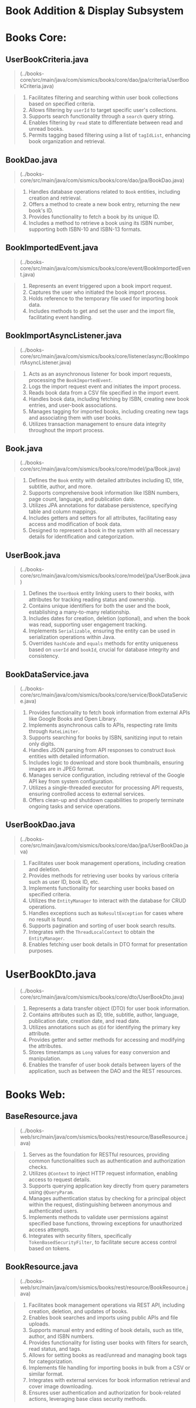 # Book Addition & Display Subsystem

# Books Core:
 
## UserBookCriteria.java

> (../books-core/src/main/java/com/sismics/books/core/dao/jpa/criteria/UserBookCriteria.java)

> 1. Facilitates filtering and searching within user book collections based on specified criteria.
> 2. Allows filtering by `userId` to target specific user's collections.
> 3. Supports search functionality through a `search` query string.
> 4. Enables filtering by `read` state to differentiate between read and unread books.
> 5. Permits tagging based filtering using a list of `tagIdList`, enhancing book organization and retrieval.

## BookDao.java

> (../books-core/src/main/java/com/sismics/books/core/dao/jpa/BookDao.java)

> 1. Handles database operations related to `Book` entities, including creation and retrieval.
> 2. Offers a method to create a new book entry, returning the new book's ID.
> 3. Provides functionality to fetch a book by its unique ID.
> 4. Includes a method to retrieve a book using its ISBN number, supporting both ISBN-10 and ISBN-13 formats.

## BookImportedEvent.java

> (../books-core/src/main/java/com/sismics/books/core/event/BookImportedEvent.java)

> 1. Represents an event triggered upon a book import request.
> 2. Captures the user who initiated the book import process.
> 3. Holds reference to the temporary file used for importing book data.
> 4. Includes methods to get and set the user and the import file, facilitating event handling.

## BookImportAsyncListener.java

> (../books-core/src/main/java/com/sismics/books/core/listener/async/BookImportAsyncListener.java)

> 1. Acts as an asynchronous listener for book import requests, processing the `BookImportedEvent`.
> 2. Logs the import request event and initiates the import process.
> 3. Reads book data from a CSV file specified in the import event.
> 4. Handles book data, including fetching by ISBN, creating new book entries, and user-book associations.
> 5. Manages tagging for imported books, including creating new tags and associating them with user books.
> 6. Utilizes transaction management to ensure data integrity throughout the import process.

## Book.java 

> (../books-core/src/main/java/com/sismics/books/core/model/jpa/Book.java)

> 1. Defines the `Book` entity with detailed attributes including ID, title, subtitle, author, and more.
> 2. Supports comprehensive book information like ISBN numbers, page count, language, and publication date.
> 3. Utilizes JPA annotations for database persistence, specifying table and column mappings.
> 4. Includes getters and setters for all attributes, facilitating easy access and modification of book data.
> 5. Designed to represent a book in the system with all necessary details for identification and categorization.
 
## UserBook.java

> (../books-core/src/main/java/com/sismics/books/core/model/jpa/UserBook.java)

> 1. Defines the `UserBook` entity linking users to their books, with attributes for tracking reading status and ownership.
> 2. Contains unique identifiers for both the user and the book, establishing a many-to-many relationship.
> 3. Includes dates for creation, deletion (optional), and when the book was read, supporting user engagement tracking.
> 4. Implements `Serializable`, ensuring the entity can be used in serialization operations within Java.
> 5. Overrides `hashCode` and `equals` methods for entity uniqueness based on `userId` and `bookId`, crucial for database integrity and consistency.

## BookDataService.java

> (../books-core/src/main/java/com/sismics/books/core/service/BookDataService.java)

> 1. Provides functionality to fetch book information from external APIs like Google Books and Open Library.
> 2. Implements asynchronous calls to APIs, respecting rate limits through `RateLimiter`.
> 3. Supports searching for books by ISBN, sanitizing input to retain only digits.
> 4. Handles JSON parsing from API responses to construct `Book` entities with detailed information.
> 5. Includes logic to download and store book thumbnails, ensuring images are in JPEG format.
> 6. Manages service configuration, including retrieval of the Google API key from system configuration.
> 7. Utilizes a single-threaded executor for processing API requests, ensuring controlled access to external services.
> 8. Offers clean-up and shutdown capabilities to properly terminate ongoing tasks and service operations.

## UserBookDao.java

> (../books-core/src/main/java/com/sismics/books/core/dao/jpa/UserBookDao.java)

> 1. Facilitates user book management operations, including creation and deletion.
> 2. Provides methods for retrieving user books by various criteria such as user ID, book ID, etc.
> 3. Implements functionality for searching user books based on specified criteria.
> 4. Utilizes the `EntityManager` to interact with the database for CRUD operations.
> 5. Handles exceptions such as `NoResultException` for cases where no result is found.
> 6. Supports pagination and sorting of user book search results.
> 7. Integrates with the `ThreadLocalContext` to obtain the `EntityManager`.
> 8. Enables fetching user book details in DTO format for presentation purposes.

# UserBookDto.java

> (../books-core/src/main/java/com/sismics/books/core/dto/UserBookDto.java)

> 1. Represents a data transfer object (DTO) for user book information.
> 2. Contains attributes such as ID, title, subtitle, author, language, publication date, creation date, and read date.
> 3. Utilizes annotations such as `@Id` for identifying the primary key attribute.
> 4. Provides getter and setter methods for accessing and modifying the attributes.
> 5. Stores timestamps as `Long` values for easy conversion and manipulation.
> 6. Enables the transfer of user book details between layers of the application, such as between the DAO and the REST resources.


# Books Web:

## BaseResource.java

> (../books-web/src/main/java/com/sismics/books/rest/resource/BaseResource.java)

> 1. Serves as the foundation for RESTful resources, providing common functionalities such as authentication and authorization checks.
> 2. Utilizes `@Context` to inject HTTP request information, enabling access to request details.
> 3. Supports querying application key directly from query parameters using `@QueryParam`.
> 4. Manages authentication status by checking for a principal object within the request, distinguishing between anonymous and authenticated users.
> 5. Implements methods to validate user permissions against specified base functions, throwing exceptions for unauthorized access attempts.
> 6. Integrates with security filters, specifically `TokenBasedSecurityFilter`, to facilitate secure access control based on tokens.


## BookResource.java

> (../books-web/src/main/java/com/sismics/books/rest/resource/BookResource.java)

> 1. Facilitates book management operations via REST API, including creation, deletion, and updates of books.
> 2. Enables book searches and imports using public APIs and file uploads.
> 3. Supports manual entry and editing of book details, such as title, author, and ISBN numbers.
> 4. Provides functionality for listing user books with filters for search, read status, and tags.
> 5. Allows for setting books as read/unread and managing book tags for categorization.
> 6. Implements file handling for importing books in bulk from a CSV or similar format.
> 7. Integrates with external services for book information retrieval and cover image downloading.
> 8. Ensures user authentication and authorization for book-related actions, leveraging base class security methods.

